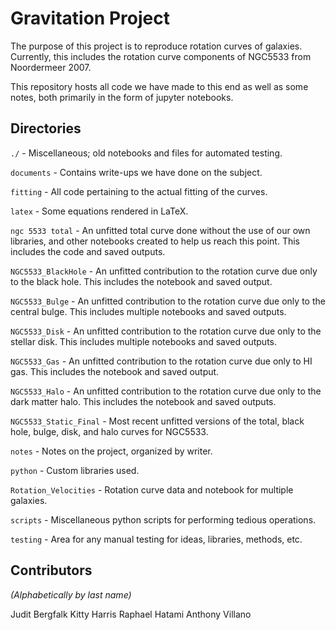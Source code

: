 # Gravitation Project

The purpose of this project is to reproduce rotation curves of galaxies.
Currently, this includes the rotation curve components of NGC5533 from Noordermeer 2007.

This repository hosts all code we have made to this end as well as some notes, both primarily in the form of jupyter notebooks.

## Directories

`./` - Miscellaneous; old notebooks and files for automated testing.

`documents` - Contains write-ups we have done on the subject.

`fitting` - All code pertaining to the actual fitting of the curves.

`latex` - Some equations rendered in LaTeX.

`ngc 5533 total` - An unfitted total curve done without the use of our own libraries, and other notebooks created to help us reach this point. This includes the code and saved outputs.

`NGC5533_BlackHole` - An unfitted contribution to the rotation curve due only to the black hole. This includes the notebook and saved output.

`NGC5533_Bulge` - An unfitted contribution to the rotation curve due only to the central bulge. This includes multiple notebooks and saved outputs.

`NGC5533_Disk` - An unfitted contribution to the rotation curve due only to the stellar disk. This includes multiple notebooks and saved outputs.

`NGC5533_Gas` - An unfitted contribution to the rotation curve due only to HI gas. This includes the notebook and saved output.

`NGC5533_Halo` - An unfitted contribution to the rotation curve due only to the dark matter halo. This includes the notebook and saved outputs.

`NGC5533_Static_Final` - Most recent unfitted versions of the total, black hole, bulge, disk, and halo curves for NGC5533.

`notes` - Notes on the project, organized by writer.

`python` - Custom libraries used.

`Rotation_Velocities` - Rotation curve data and notebook for multiple galaxies.

`scripts` - Miscellaneous python scripts for performing tedious operations.

`testing` - Area for any manual testing for ideas, libraries, methods, etc.

## Contributors
*(Alphabetically by last name)*

Judit Bergfalk
Kitty Harris
Raphael Hatami
Anthony Villano